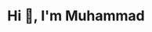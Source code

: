 <h1 align="center">Hi 👋, I'm Muhammad</h1>
<!--


 



## Github Stats  
<div align="center"><img src="https://github-readme-stats.vercel.app/api?username=dealwithmuhammad&show_icons=true&count_private=true&hide_border=true" align="center" /></div>  

<br/>  


<div align="center">
<img src="https://komarev.com/ghpvc/?username=dealwithmuhammad&&style=flat-square" align="center" />
</div>  
  
